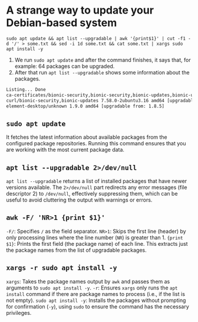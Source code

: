 # A strange way to update your Debian-based system

`sudo apt update && apt list --upgradable | awk '{print$1}' | cut -f1 -d '/' > some.txt && sed -i 1d some.txt && cat some.txt | xargs sudo apt install -y`

1) We run `sudo apt update` and after the command finishes, it says that, for example: 64 packages can be upgraded.
2) After that run `apt list --upgradable` shows some information about the packages.

```bash
Listing... Done
ca-certificates/bionic-security,bionic-security,bionic-updates,bionic-updates 2021011918.04.2 all [upgradable from: 2021011918.04.1]
curl/bionic-security,bionic-updates 7.58.0-2ubuntu3.16 amd64 [upgradable from: 7.58.0-2ubuntu3.15]
element-desktop/unknown 1.9.0 amd64 [upgradable from: 1.8.5]
```

## `sudo apt update`

It fetches the latest information about available packages from the configured package repositories. Running this command ensures that you are working with the most current package data.

## `apt list --upgradable 2>/dev/null`

`apt list --upgradable` returns a list of installed packages that have newer versions available. The `2>/dev/null` part redirects any error messages (file descriptor 2) to `/dev/null`, effectively suppressing them, which can be useful to avoid cluttering the output with warnings or errors.

## `awk -F/ 'NR>1 {print $1}'`

`-F/`: Specifies `/` as the field separator.
`NR>1`: Skips the first line (header) by only processing lines where the line number (`NR`) is greater than 1.
`{print $1}`: Prints the first field (the package name) of each line. This extracts just the package names from the list of upgradable packages.

## `xargs -r sudo apt install -y`

`xargs`: Takes the package names output by `awk` and passes them as arguments to `sudo apt install -y`.
`-r`: Ensures `xargs` only runs the `apt install` command if there are package names to process (i.e., if the list is not empty).
`sudo apt install -y`: Installs the packages without prompting for confirmation (`-y`), using `sudo` to ensure the command has the necessary privileges.
